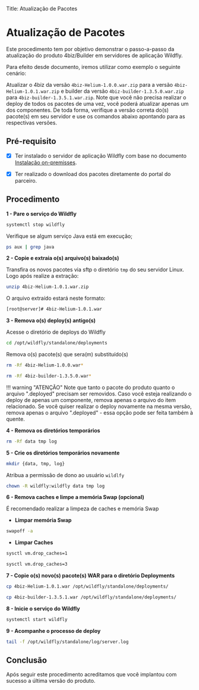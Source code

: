 Title: Atualização de Pacotes

# Atualização de Pacotes

Este procedimento tem por objetivo demonstrar o passo-a-passo da atualização do produto 4biz/Builder em servidores de aplicação Wildfly.

Para efeito desde documento, iremos utilizar como exemplo o seguinte cenário:

Atualizar o 4biz da versão `4biz-Helium-1.0.0.war.zip` para a versão `4biz-Helium-1.0.1.war.zip` e builder da versão `4biz-builder-1.3.5.0.war.zip` para `4biz-builder-1.3.5.1.war.zip`. Note que você não precisa realizar o deploy de todos os pacotes de uma vez, você poderá atualizar apenas um dos componentes. De toda forma, verifique a versão correta do(s) pacote(s) em seu servidor e use os comandos abaixo apontando para as respectivas versões.

## Pré-requisito

- [X] Ter instalado o servidor de aplicação Wildfly com base no documento [Instalação on-premisses][1].

- [X] Ter realizado o download dos pacotes diretamente do portal do parceiro.

## Procedimento

**1 - Pare o serviço do Wildfly**

```sh
systemctl stop wildfly
```

Verifique se algum serviço Java está em execução;

```sh
ps aux | grep java
```

**2 - Copie e extraia o(s) arquivo(s) baixado(s)**

Transfira os novos pacotes via sftp o diretório `tmp` do seu servidor Linux. Logo após realize a extração:

```sh
unzip 4biz-Helium-1.0.1.war.zip
```
O arquivo extraído estará neste formato:

```sh
[root@server]# 4biz-Helium-1.0.1.war
```

**3 - Remova o(s) deploy(s) antigo(s)**

Acesse o diretório de deploys do Wildfly

```sh
cd /opt/wildfly/standalone/deployments
```

Remova o(s) pacote(s) que sera(m) substituído(s)

```sh
rm -Rf 4biz-Helium-1.0.0.war*
```

```sh
rm -Rf 4biz-builder-1.3.5.0.war*
```

!!! warning "ATENÇÃO"
    Note que tanto o pacote do produto quanto o arquivo ".deployed" precisam ser removidos. Caso você esteja realizando o deploy de apenas um componente, remova apenas o arquivo do item relacionado. Se você quiser realizar o deploy novamente na mesma versão, remova apenas o arquivo ".deployed" - essa opção pode ser feita também à quente.

**4 - Remova os diretórios temporários**

```sh
rm -Rf data tmp log
```

**5 - Crie os diretórios temporários novamente**

```sh
mkdir {data, tmp, log}
```

Atribua a permissão de dono ao usuário `wildlfy`

```sh
chown -R wildfly:wildfly data tmp log
```
**6 - Remova caches e limpe a memória Swap (opcional)**

É recomendado realizar a limpeza de caches e memória Swap

 - **Limpar memória Swap**

```sh
swapoff -a
```

- **Limpar Caches**

```sh
sysctl vm.drop_caches=1
```

```sh
sysctl vm.drop_caches=3
```

**7 - Copie o(s) novo(s) pacote(s) WAR para o diretório Deployments**

```sh
cp 4biz-Helium-1.0.1.war /opt/wildfly/standalone/deployments/
```

```sh
cp 4biz-builder-1.3.5.1.war /opt/wildfly/standalone/deployments/
```

**8 - Inicie o serviço do Wildfly**

```sh
systemctl start wildfly
```

**9 - Acompanhe o processo de deploy**

```sh
tail -f /opt/wildfly/standalone/log/server.log
```

## Conclusão

Após seguir este procedimento acreditamos que você implantou com sucesso a última versão do produto.


[1]:https://docs.run2biz.com/pt-br/4biz-helium/get-started/installation-and-upgrade/overview.html

